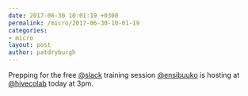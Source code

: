 ```yaml
---
date: 2017-06-30 10:01:19 +0300
permalink: /micro/2017-06-30-10-01-19
categories:
- micro
layout: post
author: patdryburgh
---
```


Prepping for the free [@slack](http://twitter.com/slack) training session [@ensibuuko](http://twitter.com/ensibuuko) is hosting at [@hivecolab](http://twitter.com/hivecolab) today at 3pm.